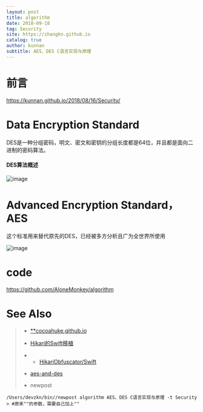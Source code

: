 ```yaml
---
layout: post
title: algorithm
date: 2018-09-18
tag: Security
site: https://zhangkn.github.io
catalog: true
author: kunnan
subtitle: AES、DES C语言实现与原理
---
```




# 前言

https://kunnan.github.io/2018/08/16/Security/



# Data Encryption Standard



DES是一种分组密码，明文、密文和密钥的分组长度都是64位，并且都是面向二进制的密码算法。



#### DES算法概述



![image](https://ws3.sinaimg.cn/large/af39b376gy1fvdqpftkeyj20k30g8aiu.jpg)

# Advanced Encryption Standard，AES



这个标准用来替代原先的DES，已经被多方分析且广为全世界所使用



![image](https://ws3.sinaimg.cn/large/af39b376gy1fvdqs6q50tj20o10l17gz.jpg)

# code 

https://github.com/AloneMonkey/algorithm



# See Also 

>* [**cocoahuke.github.io](https://github.com/cocoahuke/cocoahuke.github.io)
>
>* [Hikari的Swift移植](http://iosre.com/t/hikari-swift/12177?u=zhangkn)
>
>* * [HikariObfuscator/Swift ](https://github.com/HikariObfuscator/Swift/blob/master/README.md)
>
>* [aes-and-des](http://www.alonemonkey.com/2016/05/25/aes-and-des/)
>
>* newpost 
>
```
/Users/devzkn/bin//newpost algorithm AES、DES C语言实现与原理 -t Security
> #原来""的参数，需要自己加上""
```

